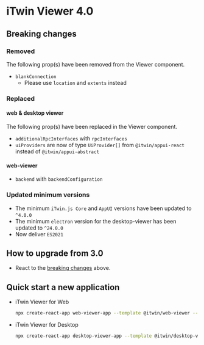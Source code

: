 # iTwin Viewer 4.0

## Breaking changes

### Removed

The following prop(s) have been removed from the Viewer component.

- `blankConnection`
  - Please use `location` and `extents` instead

### Replaced

#### web & desktop viewer

The following prop(s) have been replaced in the Viewer component.

- `additionalRpcInterfaces` with `rpcInterfaces`
- `uiProviders` are now of type `UiProvider[]` from `@itwin/appui-react` instead of `@itwin/appui-abstract`

#### web-viewer

- `backend` with `backendConfiguration`

### Updated minimum versions

- The minimum `iTwin.js Core` and `AppUI` versions have been updated to `^4.0.0`
- The minimum `electron` version for the desktop-viewer has been updated to `^24.0.0`
- Now deliver `ES2021`

## How to upgrade from 3.0

- React to the [breaking changes](#breaking-changes) above.

## Quick start a new application

- iTwin Viewer for Web

  ```sh
  npx create-react-app web-viewer-app --template @itwin/web-viewer --scripts-version @bentley/react-scripts
  ```

- iTwin Viewer for Desktop

  ```sh
  npx create-react-app desktop-viewer-app --template @itwin/desktop-viewer --scripts-version @bentley/react-scripts
  ```